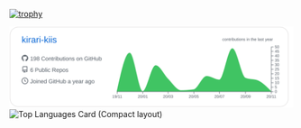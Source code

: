 

<!--
**Nishino0719/Nishino0719** is a ✨ _special_ ✨ repository because its `README.md` (this file) appears on your GitHub profile.

Here are some ideas to get you started:

- 🔭 I’m currently working on ...
- 🌱 I’m currently learning ...
- 👯 I’m looking to collaborate on ...
- 🤔 I’m looking for help with ...
- 💬 Ask me about ...
- 📫 How to reach me: ...
- 😄 Pronouns: ...
- ⚡ Fun fact: ...
-->
[![trophy](https://github-profile-trophy.vercel.app/?username=Nishino0719)](https://github.com/ryo-ma/github-profile-trophy)
<!-- ![GitHub Stats Card](https://github-readme-stats.vercel.app/api?username=Nishino0719) -->
[![](https://raw.githubusercontent.com/kirari-kiis/kirari-kiis/main/profile-summary-card-output/github/0-profile-details.svg)](https://github.com/vn7n24fzkq/github-profile-summary-cards)
![Top Languages Card (Compact layout)](https://github-readme-stats.vercel.app/api/top-langs/?username=Nishino0719&layout=compact)


